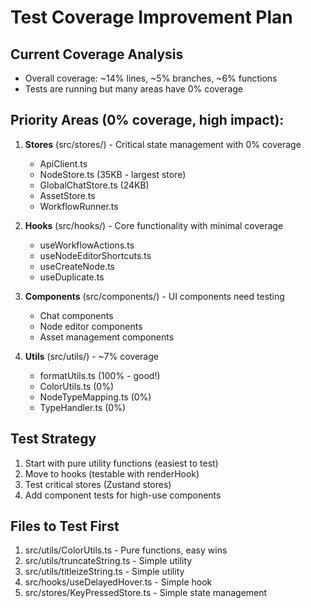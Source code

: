# Test Coverage Improvement Plan

## Current Coverage Analysis
- Overall coverage: ~14% lines, ~5% branches, ~6% functions
- Tests are running but many areas have 0% coverage

## Priority Areas (0% coverage, high impact):
1. **Stores** (src/stores/) - Critical state management with 0% coverage
   - ApiClient.ts
   - NodeStore.ts (35KB - largest store)
   - GlobalChatStore.ts (24KB)
   - AssetStore.ts
   - WorkflowRunner.ts

2. **Hooks** (src/hooks/) - Core functionality with minimal coverage
   - useWorkflowActions.ts
   - useNodeEditorShortcuts.ts
   - useCreateNode.ts
   - useDuplicate.ts

3. **Components** (src/components/) - UI components need testing
   - Chat components
   - Node editor components
   - Asset management components

4. **Utils** (src/utils/) - ~7% coverage
   - formatUtils.ts (100% - good!)
   - ColorUtils.ts (0%)
   - NodeTypeMapping.ts (0%)
   - TypeHandler.ts (0%)

## Test Strategy
1. Start with pure utility functions (easiest to test)
2. Move to hooks (testable with renderHook)
3. Test critical stores (Zustand stores)
4. Add component tests for high-use components

## Files to Test First
1. src/utils/ColorUtils.ts - Pure functions, easy wins
2. src/utils/truncateString.ts - Simple utility
3. src/utils/titleizeString.ts - Simple utility
4. src/hooks/useDelayedHover.ts - Simple hook
5. src/stores/KeyPressedStore.ts - Simple state management
